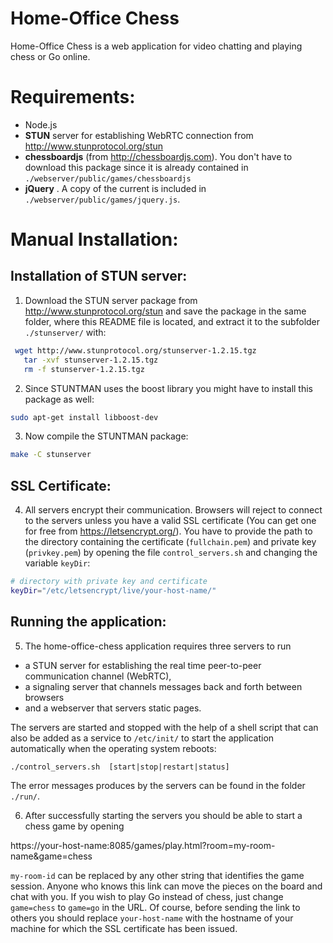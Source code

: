 # Home-Office Chess

Home-Office Chess is a web application for video chatting and playing chess or Go online.

Requirements:
=============
+ Node.js
+ __STUN__ server for establishing WebRTC connection from
  http://www.stunprotocol.org/stun
+ __chessboardjs__ (from http://chessboardjs.com). You don't have to download this package since it is already contained in `./webserver/public/games/chessboardjs`
+ __jQuery__ . A copy of the current is included in `./webserver/public/games/jquery.js`.

Manual Installation:
=====================

Installation of STUN server:
----------------------------
 1. Download the STUN server package from http://www.stunprotocol.org/stun and save the package
 in the same folder, where this README file is located, and extract it to the subfolder
 `./stunserver/` with:

 ```bash
  wget http://www.stunprotocol.org/stunserver-1.2.15.tgz
	tar -xvf stunserver-1.2.15.tgz
	rm -f stunserver-1.2.15.tgz
  ```

 2. Since STUNTMAN uses the boost library you might have to install this package as well:

 ```bash
 sudo apt-get install libboost-dev
 ```

 3. Now compile the STUNTMAN package:
 ```bash
 make -C stunserver
 ```

SSL Certificate:
----------------
 4. All servers encrypt their communication. Browsers will reject to connect to the servers unless you have
 a valid SSL certificate (You can get one for free from https://letsencrypt.org/). You have to provide the path
 to the directory containing the certificate (`fullchain.pem`) and private key (`privkey.pem`) by opening the file `control_servers.sh` and changing
 the variable `keyDir`:

 ```bash
 # directory with private key and certificate                      
 keyDir="/etc/letsencrypt/live/your-host-name/"
 ```

Running the application:
------------------------
 5. The home-office-chess application requires three servers to run

   + a STUN server for establishing the real time peer-to-peer communication channel (WebRTC),
   + a signaling server that channels messages back and forth between browsers
   + and a webserver that servers static pages.

   The servers are started and stopped with the help of a shell script that can also be added as
   a service to `/etc/init/` to start the application automatically when the operating system reboots:

 ```
 ./control_servers.sh  [start|stop|restart|status]
 ```

   The error messages produces by the servers can be found in the folder `./run/`.

 6. After successfully starting the servers you should be able to start a chess game by opening

   https://your-host-name:8085/games/play.html?room=my-room-name&game=chess

   `my-room-id` can be replaced by any other string that identifies the game session. Anyone who knows this link
   can move the pieces on the board and chat with you. If you wish to play Go instead of chess, just change `game=chess`
   to `game=go` in the URL.
   Of course, before sending the link to others you should replace `your-host-name` with the hostname of your machine
   for which the SSL certificate has been issued.

   
